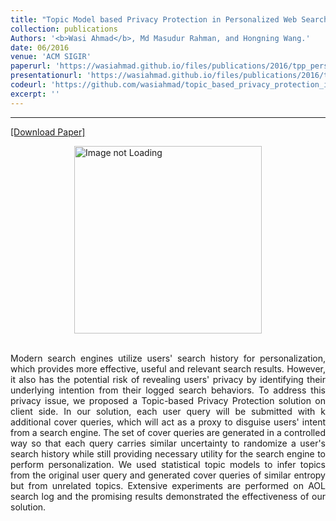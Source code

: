 ```yaml
---
title: "Topic Model based Privacy Protection in Personalized Web Search"
collection: publications
Authors: '<b>Wasi Ahmad</b>, Md Masudur Rahman, and Hongning Wang.'
date: 06/2016
venue: 'ACM SIGIR'
paperurl: 'https://wasiahmad.github.io/files/publications/2016/tpp_personalized_web_search.pdf'
presentationurl: 'https://wasiahmad.github.io/files/publications/2016/tpp_poster.pdf'
codeurl: 'https://github.com/wasiahmad/topic_based_privacy_protection_in_pws'
excerpt: ''
---
```

---
<a href='https://wasiahmad.github.io/files/publications/2016/tpp_personalized_web_search.pdf' target="_blank">[Download Paper]</a>

<div style='display: flex; justify-content: center;'><img src='https://wasiahmad.github.io/files/publications/2016/TPP-2.png' 
alt='Image not Loading' style='height:300px;' align='middle'></div><br>

<p align="justify">
Modern search engines utilize users' search history for personalization, which provides more effective, useful and relevant 
search results. However, it also has the potential risk of revealing users' privacy by identifying their underlying intention 
from their logged search behaviors. To address this privacy issue, we proposed a Topic-based Privacy Protection solution on 
client side. In our solution, each user query will be submitted with k additional cover queries, which will act as a proxy 
to disguise users' intent from a search engine. The set of cover queries are generated in a controlled way so that each 
query carries similar uncertainty to randomize a user's search history while still providing necessary utility for the 
search engine to perform personalization. We used statistical topic models to infer topics from the original user query 
and generated cover queries of similar entropy but from unrelated topics. Extensive experiments are performed on AOL search 
log and the promising results demonstrated the effectiveness of our solution.
</p>

